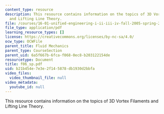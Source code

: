 ```yaml
---
content_type: resource
description: This resource contains information on the topics of 3D Vortex Filaments
  and Lifting Line Theory.
file: /courses/16-01-unified-engineering-i-ii-iii-iv-fall-2005-spring-2006/b21b454e7e3e2f145878db1930d2bbfa_f06_sp.pdf
file_type: application/pdf
learning_resource_types: []
license: https://creativecommons.org/licenses/by-nc-sa/4.0/
ocw_type: OCWFile
parent_title: Fluid Mechanics
parent_type: CourseSection
parent_uid: 6a5f667b-6fca-f068-0ec8-b203122154de
resourcetype: Document
title: f06_sp.pdf
uid: b21b454e-7e3e-2f14-5878-db1930d2bbfa
video_files:
  video_thumbnail_file: null
video_metadata:
  youtube_id: null
---
```

This resource contains information on the topics of 3D Vortex Filaments and Lifting Line Theory.